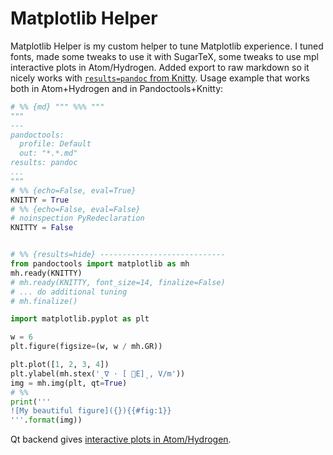 # Matplotlib Helper

Matplotlib Helper is my custom helper to tune Matplotlib experience. I tuned fonts, made some tweaks to use it with SugarTeX, some tweaks to use mpl interactive plots in Atom/Hydrogen. Added export to raw markdown so it nicely works with [`results=pandoc` from Knitty](https://github.com/kiwi0fruit/knitty/blob/master/knitty.md#22-results-pandoc-chunk-option). Usage example that works both in Atom+Hydrogen and in Pandoctools+Knitty:

```py
# %% {md} """ %%% """
"""
---
pandoctools:
  profile: Default
  out: "*.*.md"
results: pandoc
...
"""
# %% {echo=False, eval=True}
KNITTY = True
# %% {echo=False, eval=False}
# noinspection PyRedeclaration
KNITTY = False


# %% {results=hide} ----------------------------
from pandoctools import matplotlib as mh
mh.ready(KNITTY)
# mh.ready(KNITTY, font_size=14, finalize=False)
# ... do additional tuning
# mh.finalize()

import matplotlib.pyplot as plt

w = 6
plt.figure(figsize=(w, w / mh.GR))

plt.plot([1, 2, 3, 4])
plt.ylabel(mh.stex('ˎ∇ ⋅ [ ⃗E]ˎ, V/m'))
img = mh.img(plt, qt=True)
# %%
print('''
![My beautiful figure]({}){{#fig:1}}
'''.format(img))
```
Qt backend gives [interactive plots in Atom/Hydrogen](https://nteract.gitbooks.io/hydrogen/docs/Usage/Examples.html#interactive-plots-using-matplotlib).
